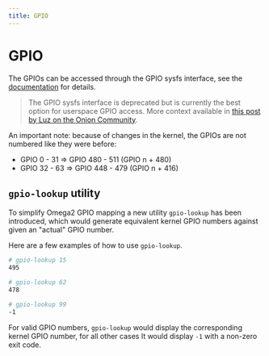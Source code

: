 ```yaml
---
title: GPIO
---
```


# GPIO

The GPIOs can be accessed through the GPIO sysfs interface, see the [documentation](https://www.kernel.org/doc/Documentation/gpio/sysfs.txt) for details. 

> The GPIO sysfs interface is deprecated but is currently the best option for userspace GPIO access. More context available in [this post by Luz on the Onion Community](https://community.onion.io/topic/4892/can-bus-using-mcp2515-with-omega2/13).

An important note: because of changes in the kernel, the GPIOs are not numbered like they were before:

- GPIO 0 - 31 ⇒ GPIO 480 - 511  (GPIO n + 480)
- GPIO 32 - 63 ⇒ GPIO 448 - 479 (GPIO n + 416)

## `gpio-lookup` utility

To simplify Omega2 GPIO mapping a new utility `gpio-lookup` has been introduced, which would generate equivalent kernel GPIO numbers against given an "actual" GPIO number.

Here are a few examples of how to use `gpio-lookup`.

```bash
# gpio-lookup 15
495

# gpio-lookup 62
478

# gpio-lookup 99
-1
```

For valid GPIO numbers, `gpio-lookup` would display the corresponding kernel GPIO number, for all other cases It would display `-1` with a non-zero exit code.
